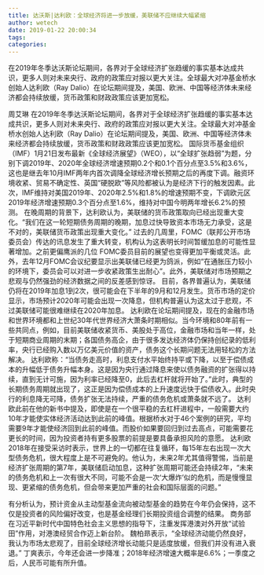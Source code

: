 ```yaml
---
title: 达沃斯|达利欧：全球经济将进一步放缓，美联储不应继续大幅紧缩
author: wetech
date: 2019-01-22 20:00:34
tags: 
categories: 
---
```

在2019年冬季达沃斯论坛期间，各界对于全球经济扩张趋缓的事实基本达成共识，更多人则对未来央行、政府的政策应对报以更大关注。全球最大对冲基金桥水创始人达利欧（Ray Dalio）在论坛期间提及，美国、欧洲、中国等经济体未来经济都会持续放缓，货币政策和财政政策应该更加宽松。
<!-- more -->
周艾琳
在2019年冬季达沃斯论坛期间，各界对于全球经济扩张趋缓的事实基本达成共识，更多人则对未来央行、政府的政策应对报以更大关注。全球最大对冲基金桥水创始人达利欧（Ray Dalio）在论坛期间提及，美国、欧洲、中国等经济体未来经济都会持续放缓，货币政策和财政政策应该更加宽松。
国际货币基金组织（IMF）1月21日发布最新《全球经济展望》（WEO），以“全球扩张趋弱”为题，分别下调2019年、2020年全球经济增速预期0.2个和0.1个百分点至3.5%和3.6%，这也是继去年10月IMF两年内首次调降全球经济增长预期之后的再度下调。融资环境收紧、贸易不确定性、英国“硬脱欧”等风险都被认为是经济下行的触发因素。此次，IMF维持对美国2019年、2020年2.5%和1.8%的增速预期不变，下调欧元区2019年经济增速预期0.3个百分点至1.6%，维持对中国今明两年增长6.2%的预测。
在晚周期的背景下，达利欧认为，美联储的货币政策取向已经出现重大变化。“我们在这一轮短期债务周期的晚期，加息过快导致资本市场无力承受，这是不对的，美联储货币政策出现重大变化。”
过去的几周里，FOMC（联邦公开市场委员会）传达的讯息发生了重大转变，机构认为这表明长时间暂缓加息的可能性显著增加。之前更偏鹰派的几位 FOMC委员目前的展望也变得更加平衡或灵活。此外，去年12月FOMC会议纪要显示出美联储已经更为鸽派，例如“在通胀压力较小的环境下，委员会可以对进一步收紧政策生出耐心”。此外，美联储对市场预期之悲观与仍然强劲的经济数据之间的反差感到惊讶。
目前，各界普遍认为，美联储仍将在2019年加息1到2次，很可能会在下半年的9月和12月发生。货币市场的定价显示，市场预计2020年可能会出现一次降息，但机构普遍认为这太过于悲观，不过美联储可能很难继续在2020年加息。
达利欧在论坛期间提及，现在的金融市场和世界环境都和上世纪30年代世界经济大萧条时期相似。当今环境和80年前有一些共同点，例如，目前美联储收紧货币、美股处于高位，金融市场和当年一样，处于短期商业周期的末期；各国债务高企，由于很多发达经济体仍保持创纪录的低利率，央行已经购入数以万亿美元价值的资产，债务这个长期问题无法用轻松的方法解决。
达利欧称：“当债务走高时，利息支付水平始终持平或下降，以至于偿债成本的升幅低于债务升幅本身。这是因为央行通过降息来使以债务融资的扩张得以持续，直到无计可施，因为利率已经降至0，此后去杠杆就将开始了。”此时，典型的长期债务周期就出现了，这正是因为偿债成本的上升速度远快于偿债收入。此时央行的利息降无可降，债务扩张无法持续，严重的债务危机或萧条就不远了。
达利欧此前在他的新书中提及，即使是在一个很平稳的去杠杆进程中，一般需要大约10年才能使实体经济活动达到此前的峰值。根据桥水对于46个案例的研究，平均需要9年才能使经济回到此前的峰值。而股价如果要回归到过去高点，可能需要花更长的时间，因为投资者持有更多股票的前提是要具备承担风险的意愿。
达利欧2018年在接受采访时表示，世界上的一切都在往复循环，每15年左右出现一次大型债务危机，很大程度上是不可避免的。他认为，未来2年尤其值得警惕，当前是经济扩张周期的第7年，美联储启动加息，这种扩张周期可能还会持续2年，“未来的债务危机和上一次有很大不同，可能不会是一次‘大爆炸’似的危机，而是慢慢显现、更紧缩的债务危机，但会带来更加严重的社会和国际层面的问题。”
 
 
有分析认为，预计资金从主动型基金流向被动型基金的趋势在今年仍会保持，这不仅是投资者的风险偏好改变，也是基金经理们长期投资组合调整的结果。
商务部在习近平新时代中国特色社会主义思想的指导下，注重发挥港澳对外开放“试验田”作用，对港澳经贸合作迈上新台阶。
魏柏昻表示，“全球经济动能仍然良好，我认为市场太悲观了，目前全球经济增长动能只是适度放缓，但我们并没有进入衰退。”
丁爽表示，今年还会进一步降准；2018年经济增速大概率是6.6%；一季度之后，人民币可能有所升值。
